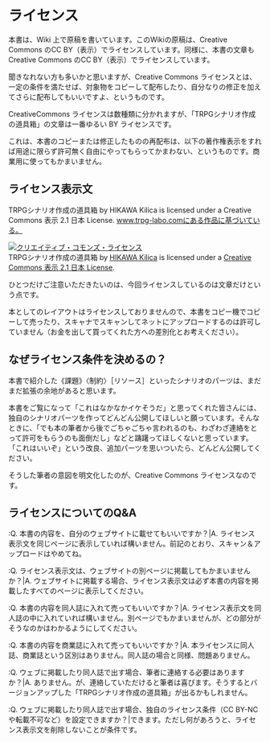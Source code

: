 # ライセンス

本書は、Wiki 上で原稿を書いています。このWikiの原稿は、Creative Commons のCC BY（表示）でライセンスしています。同様に、本書の文章も Creative Commons のCC BY（表示）でライセンスしています。

聞きなれない方も多いかと思いますが、Creative Commons ライセンスとは、一定の条件を満たせば、対象物をコピーして配布したり、自分なりの修正を加えてさらに配布してもいいですよ、というものです。

CreativeCommons ライセンスは数種類に分かれますが、「TRPGシナリオ作成の道具箱」の文章は一番ゆるい BY ライセンスです。

これは、本書のコピーまたは修正したものの再配布は、以下の著作権表示をすれば用途に限らず許可無く自由にやってもらってかまわない、というものです。商業用に使ってもかまいません。

## ライセンス表示文
 TRPGシナリオ作成の道具箱 by HIKAWA Kilica is licensed under a Creative Commons 表示 2.1 日本 License.
 www.trpg-labo.comにある作品に基づいている。

 <a rel="license" href="http://creativecommons.org/licenses/by/2.1/jp/"><img alt="クリエイティブ・コモンズ・ライセンス" style="border-width:0" src="http://i.creativecommons.org/l/by/2.1/jp/88x31.png" /></a><br /><span xmlns:dct="http://purl.org/dc/terms/" href="http://purl.org/dc/dcmitype/Text" property="dct:title" rel="dct:type">TRPGシナリオ作成の道具箱</span> by <a xmlns:cc="http://creativecommons.org/ns#" href="trpg-labo.com" property="cc:attributionName" rel="cc:attributionURL">HIKAWA Kilica</a> is licensed under a <a rel="license" href="http://creativecommons.org/licenses/by/2.1/jp/">Creative Commons 表示 2.1 日本 License</a>.


ひとつだけご注意いただきたいのは、今回ライセンスしているのは文章だけという点です。

本としてのレイアウトはライセンスしておりませんので、本書をコピー機でコピーして売ったり、スキャナでスキャンしてネットにアップロードするのは許可していません（お金を出して買ってくれた方への差別化とお考えください）。

## なぜライセンス条件を決めるの？

本書で紹介した《課題》〈制約〉［リソース］といったシナリオのパーツは、まだまだ拡張の余地があると思います。

本書をご覧になって「これはなかなかイケそうだ」と思ってくれた皆さんには、独自のシナリオパーツを作ってどんどん公開してほしいと願っています。そんなときに、「でも本の筆者から後でごちゃごちゃ言われるのも、わざわざ連絡をとって許可をもらうのも面倒だし」などと躊躇ってほしくないと思っています。「これはいいぞ」という改良、追加パーツを思いついたら、どんどん公開してください。

そうした筆者の意図を明文化したのが、Creative Commons ライセンスなのです。

## ライセンスについてのQ&A

:Q. 本書の内容を、自分のウェブサイトに載せてもいいですか？|A. ライセンス表示文を同じページに表示していれば構いません。前記のとおり、スキャン＆アップロードはやめてね。

:Q. ライセンス表示文は、ウェブサイトの別ページに掲載してもかまいませんか？|A. ウェブサイトに掲載する場合、ライセンス表示文は必ず本書の内容を掲載したすべてのページに表示してください。

:Q. 本書の内容を同人誌に入れて売ってもいいですか？|A. ライセンス表示文を同人誌の中に入れていれば構いません。別ページでもかまいませんが、どの部分がそうなのかはわかるようにしてください。

:Q. 本書の内容を商業誌に入れて売ってもいいですか？|A. 本ライセンスに同人誌、商業誌という区別はありません。同人誌の場合と同様、問題ありません。

:Q. ウェブに掲載したり同人誌で出す場合、筆者に連絡する必要はありますか？|A. ありません。が、連絡していただけると筆者は喜びます。そうするとバージョンアップした「TRPGシナリオ作成の道具箱」が出るかもしれません。

:Q. ウェブに掲載したり同人誌で出す場合、独自のライセンス条件（CC BY-NCや転載不可など）を設定できますか？|できます。ただし何があろうと、ライセンス表示文を削除しないことが条件です。
